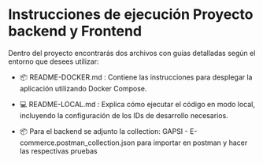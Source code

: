 
# Instrucciones de ejecución Proyecto backend y Frontend

Dentro del proyecto encontrarás dos archivos con guías detalladas según el entorno que desees utilizar:

- 📦 README-DOCKER.md : Contiene las instrucciones para desplegar la aplicación utilizando Docker Compose.

- 💻 README-LOCAL.md : Explica cómo ejecutar el código en modo local, incluyendo la configuración de los IDs de desarrollo necesarios.

- 📦 Para el backend se adjunto la collection: GAPSI - E-commerce.postman_collection.json para importar en postman y hacer las respectivas pruebas
